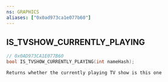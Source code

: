 ```yaml
---
ns: GRAPHICS
aliases: ["0x0ad973ca1e077b60"]
---
```

## IS_TVSHOW_CURRENTLY_PLAYING

```c
// 0x0AD973CA1E077B60
bool IS_TVSHOW_CURRENTLY_PLAYING(int nameHash);
```

```
Returns whether the currently playing TV show is this one
```

